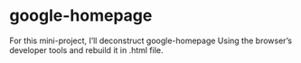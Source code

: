 # google-homepage
For this mini-project, I’ll deconstruct google-homepage Using the browser’s developer tools and rebuild it in .html file.
